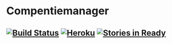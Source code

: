 # Compentiemanager

[![Build Status](https://travis-ci.org/hz-competentiemanager/hz-competentiemanager.svg?branch=master)](https://travis-ci.org/hz-competentiemanager/hz-competentiemanager)
[![Heroku](http://heroku-badge.herokuapp.com/?app=hz-competentiemanager&svg=1)](https://dashboard.heroku.com/apps/hz-competentiemanager/activity)
[![Stories in Ready](https://badge.waffle.io/hz-competentiemanager/hz-competentiemanager.png?label=ready&title=Ready)](http://waffle.io/hz-competentiemanager/hz-competentiemanager)
---
